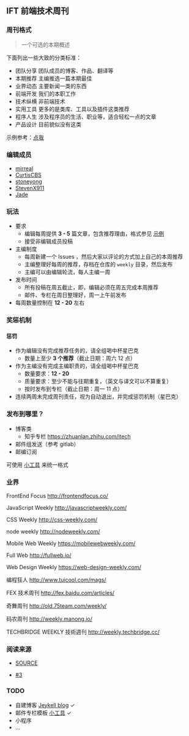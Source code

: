 ## IFT 前端技术周刊

### 周刊格式

> 一个可选的本期概述

下面列出一些大致的分类标准：

* 团队分享 团队成员的博客、作品、翻译等
* 本期推荐 主编推选一篇本期最佳
* 业界动态 主要新闻一类的东西
* 前端开发 我们的本职工作
* 技术纵横 非前端技术
* 实用工具 更多的是类库、工具以及插件这类推荐
* 程序人生 涉及程序员的生活、职业等，适合轻松一点的文章
* 产品设计 目前貌似没有这类

示例参考：[点我](./example.md)

### 编辑成员

* [mirreal](https://github.com/mirreal)
* [CurtisCBS](https://github.com/CurtisCBS)
* [stoneyong](https://github.com/stoneyong)
* [StevenX911](https://github.com/StevenX911)
* [Jade](https://github.com/Jade05)

### 玩法

* 要求
  * 编辑每周提供 **3 - 5** 篇文章，包含推荐理由，格式参见 [示例](./example.md)
  * 接受非编辑成员投稿
* 主编制度
  * 每周新建一个 Issues ，然后大家以评论的方式加上自己的本周推荐
  * 主编整理好每周的推荐，存档在仓库的 `weekly` 目录，然后发布
  * 主编可以由编辑轮流，每人主编一周
* 发布时间
  * 所有投稿在周五截止，即，编辑必须在周五完成本周推荐
  * 邮件、专栏在周日整理好，周一上午前发布
* 每周数量控制在 **12 - 20** 左右

### 奖惩机制

#### 惩罚

* 作为编辑没有完成推荐任务的，请全组喝中杯星巴克
    * 数量上至少 **3 个推荐**（截止日期：周六 12 点）
* 作为主编没有完成主编职责的，请全组喝中杯星巴克
    * 数量要求：**12 - 20**
    * 质量要求：至少不能与往期重复，（英文与译文可以不算重复）
    * 按时发布到专栏（截止日期：周一 11 点）
* 连续两周未完成周刊责任，视为自动退出，并完成惩罚机制（星巴克）


### 发布到哪里？

* 博客类
  * 知乎专栏 https://zhuanlan.zhihu.com/itech
* 邮件组发送（参考 gitlab）
* 邮编订阅

可使用 [小工具](https://github.com/CtripFE/format-weekly) 来统一格式

### 业界

FrontEnd Focus http://frontendfocus.co/

JavaScript Weekly http://javascriptweekly.com/

CSS Weekly http://css-weekly.com/

node weekly http://nodeweekly.com/

Mobile Web Weekly https://mobilewebweekly.com/

Full Web http://fullweb.io/

Web Design Weekly https://web-design-weekly.com/

编程狂人 http://www.tuicool.com/mags/

FEX 技术周刊 http://fex.baidu.com/articles/

奇舞周刊 http://old.75team.com/weekly/

码农周刊 http://weekly.manong.io/

TECHBRIDGE WEEKLY 技術週刊 http://weekly.techbridge.cc/

### 阅读来源

* [SOURCE](./source.md)

* [#3](https://github.com/CtripFE/fe-weekly/issues/3)

### TODO

* 自建博客 [Jeykell blog](https://github.com/CtripFE/CtripFE.github.io) ✓
* 邮件专栏模板 [小工具](https://github.com/CtripFE/format-weekly) ✓
* 小程序
* ...
